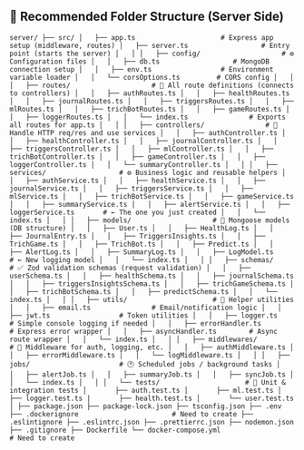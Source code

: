 ## 🧱 Recommended Folder Structure (Server Side)
`
server/
├── src/
│   ├── app.ts                     # Express app setup (middleware, routes)
│   ├── server.ts                  # Entry point (starts the server)
│   │
│   ├── config/                    # ⚙️ Configuration files
│   │   ├── db.ts                  # MongoDB connection setup
│   │   ├── env.ts                 # Environment variable loader
│   │   └── corsOptions.ts         # CORS config
│   │
│   ├── routes/                    # 🚏 All route definitions (connects to controllers)
│   │   ├── authRoutes.ts
│   │   ├── healthRoutes.ts
│   │   ├── journalRoutes.ts
│   │   ├── triggersRoutes.ts
│   │   ├── mlRoutes.ts
│   │   ├── trichBotRoutes.ts
│   │   ├── gameRoutes.ts
│   │   ├── loggerRoutes.ts
│   │   └── index.ts               # Exports all routes for app.ts
│   │
│   ├── controllers/               # 🧠 Handle HTTP req/res and use services
│   │   ├── authController.ts
│   │   ├── healthController.ts
│   │   ├── journalController.ts
│   │   ├── triggersController.ts
│   │   ├── mlController.ts
│   │   ├── trichBotController.ts
│   │   ├── gameController.ts
│   │   ├── loggerController.ts
│   │   └── summaryController.ts
│   │
│   ├── services/                  # ⚙️ Business logic and reusable helpers
│   │   ├── authService.ts
│   │   ├── healthService.ts
│   │   ├── journalService.ts
│   │   ├── triggersService.ts
│   │   ├── mlService.ts
│   │   ├── trichBotService.ts
│   │   ├── gameService.ts
│   │   ├── summaryService.ts
│   │   ├── alertService.ts
│   │   ├── loggerService.ts       # ← The one you just created
│   │   └── index.ts
│   │
│   ├── models/                    # 🧬 Mongoose models (DB structure)
│   │   ├── User.ts
│   │   ├── HealthLog.ts
│   │   ├── JournalEntry.ts
│   │   ├── TriggersInsights.ts
│   │   ├── TrichGame.ts
│   │   ├── TrichBot.ts
│   │   ├── Predict.ts
│   │   ├── AlertLog.ts
│   │   ├── SummaryLog.ts
│   │   ├── LogModel.ts            # ← New logging model
│   │   └── index.ts
│   │
│   ├── schemas/                   # ✅ Zod validation schemas (request validation)
│   │   ├── userSchema.ts
│   │   ├── healthSchema.ts
│   │   ├── journalSchema.ts
│   │   ├── triggersInsightsSchema.ts
│   │   ├── trichGameSchema.ts
│   │   ├── trichBotSchema.ts
│   │   ├── predictSchema.ts
│   │   └── index.ts
│   │
│   ├── utils/                     # 🧰 Helper utilities
│   │   ├── email.ts               # Email/notification logic
│   │   ├── jwt.ts                 # Token utilities
│   │   ├── logger.ts              # Simple console logging if needed
│   │   ├── errorHandler.ts        # Express error wrapper
│   │   ├── asyncHandler.ts        # Async route wrapper
│   │   └── index.ts
│   │
│   ├── middlewares/               # 🔐 Middleware for auth, logging, etc.
│   │   ├── authMiddleware.ts
│   │   ├── errorMiddleware.ts
│   │   └── logMiddleware.ts
│   │
│   ├── jobs/                      # 🕐 Scheduled jobs / background tasks
│   │   ├── alertJob.ts
│   │   ├── summaryJob.ts
│   │   ├── syncJob.ts
│   │   └── index.ts
│   │
│   └── tests/                     # 🧪 Unit & integration tests
│       ├── auth.test.ts
│       ├── ml.test.ts
│       ├── logger.test.ts
|       ├── health.test.ts
│       └── user.test.ts
│
├── package.json
├── package-lock.json
├── tsconfig.json
├── .env
├── .dockerignore                       # Need to create
├── .eslintignore
├── .eslintrc.json
├── .prettierrc.json
├── nodemon.json
├── .gitignore
├── Dockerfile
└── docker-compose.yml                  # Need to create
`